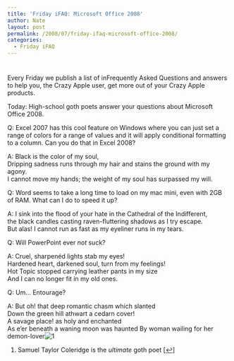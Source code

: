 ```yaml
---
title: 'Friday iFAQ: Microsoft Office 2008'
author: Nate
layout: post
permalink: /2008/07/friday-ifaq-microsoft-office-2008/
categories:
  - Friday iFAQ
---
```

# 

Every Friday we publish a list of inFrequently Asked Questions and answers to help you, the Crazy Apple user, get more out of your Crazy Apple products.

Today: High-school goth poets answer your questions about Microsoft Office 2008.

Q: Excel 2007 has this cool feature on Windows where you can just set a range of colors for a range of values and it will apply conditional formatting to a column. Can you do that in Excel 2008?

A: Black is the color of my soul,  
Dripping sadness runs through my hair and stains the ground with my agony.  
I cannot move my hands; the weight of my soul has surpassed my will.

Q: Word seems to take a long time to load on my mac mini, even with 2GB of RAM. What can I do to speed it up?

A: I sink into the flood of your hate in the Cathedral of the Indifferent,  
the black candles casting raven-fluttering shadows as I try escape.  
But alas! I cannot run as fast as my eyeliner runs in my tears.

Q: Will PowerPoint ever *not* suck?

A: Cruel, sharpenéd lights stab my eyes!  
Hardened heart, darkened soul, turn from my feelings!  
Hot Topic stopped carrying leather pants in my size  
And I can no longer fit in my old ones.

Q: Um… Entourage?

A: But oh! that deep romantic chasm which slanted  
Down the green hill athwart a cedarn cover!  
A savage place! as holy and enchanted  
As e’er beneath a waning moon was haunted By woman wailing for her demon-lover![1][1]

 [1]: #footnote_0_43 " Samuel Taylor Coleridge is the ultimate goth poet"

1.  Samuel Taylor Coleridge is the *ultimate* goth poet [[↩][2]]

 [2]: #identifier_0_43